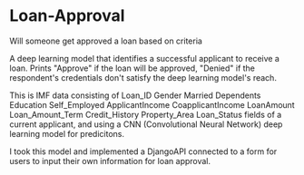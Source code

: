 # Loan-Approval
Will someone get approved a loan based on criteria

A deep learning model that identifies a successful applicant to receive a loan. Prints "Approve" if the loan will be approved, "Denied" if
the respondent's credentials don't satisfy the deep learning model's reach.

This is IMF data consisting of Loan_ID	Gender	Married	Dependents	Education	Self_Employed	ApplicantIncome	CoapplicantIncome	LoanAmount	Loan_Amount_Term	Credit_History	Property_Area	Loan_Status fields of a current applicant, and using a CNN (Convolutional Neural Network) deep learning model for predicitons.

I took this model and implemented a DjangoAPI connected to a form for users to input their own information for loan approval. 
